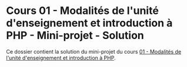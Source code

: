 # Cours 01 - Modalités de l'unité d'enseignement et introduction à PHP - Mini-projet - Solution

Ce dossier contient la solution du mini-projet du cours
[01 - Modalités de l'unité d'enseignement et introduction à PHP](../../README.md).
